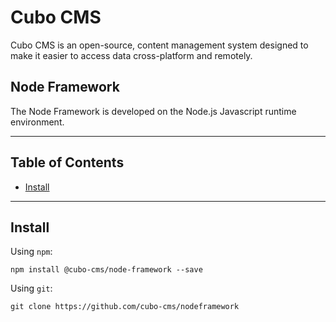 # Cubo CMS

Cubo CMS is an open-source, content management system designed to make it easier to access data cross-platform and remotely.

## Node Framework

The Node Framework is developed on the Node.js Javascript runtime environment.

- - - - -

## Table of Contents

- [Install](#Install)

- - - - -

## Install

Using `npm`:

```
npm install @cubo-cms/node-framework --save
```

Using `git`:

```
git clone https://github.com/cubo-cms/nodeframework
```
